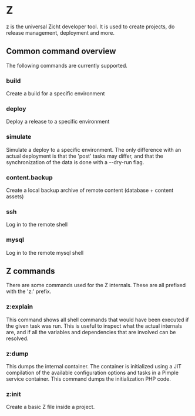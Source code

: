 # Z #
z is the universal Zicht developer tool. It is used to create projects, do release management, deployment and more.

## Common command overview ##
The following commands are currently supported.

### build ###
Create a build for a specific environment

### deploy ###
Deploy a release to a specific environment

### simulate ###
Simulate a deploy to a specific environment. The only difference with an actual deployment is that the 'post' tasks
may differ, and that the synchronization of the data is done with a --dry-run flag.

### content.backup ###
Create a local backup archive of remote content (database + content assets)

### ssh ###
Log in to the remote shell

### mysql ###
Log in to the remote mysql shell

## Z commands ##

There are some commands used for the Z internals. These are all prefixed with the 'z:' prefix.

### z:explain ###
This command shows all shell commands that would have been executed if the given task was run. This is 
useful to inspect what the actual internals are, and if all the variables and dependencies that are 
involved can be resolved.

### z:dump ###
This dumps the internal container. The container is initialized using a JIT compilation of the
available configuration options and tasks in a Pimple service container. This command dumps the
initialization PHP code.

### z:init ###
Create a basic Z file inside a project.


